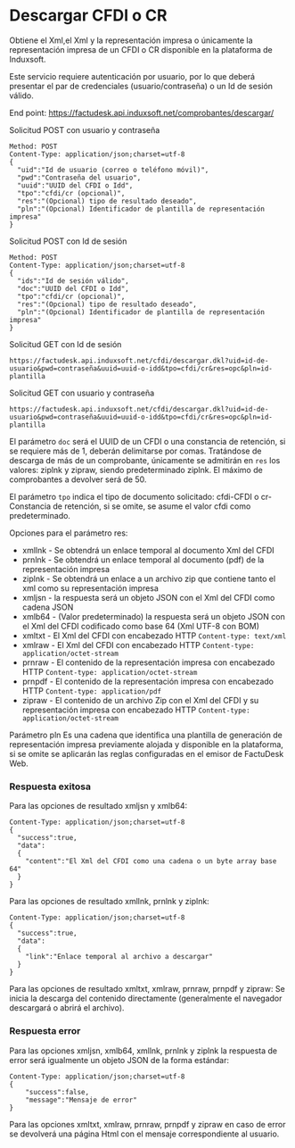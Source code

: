 # Descargar CFDI o CR #

Obtiene el Xml,el Xml y la representación impresa o únicamente la representación impresa de un CFDI o CR disponible en la plataforma de Induxsoft.

Este servicio requiere autenticación por usuario, por lo que deberá presentar el par de credenciales (usuario/contraseña) o un Id de sesión válido.

End point: https://factudesk.api.induxsoft.net/comprobantes/descargar/

Solicitud POST con usuario y contraseña
```
Method: POST
Content-Type: application/json;charset=utf-8
{
  "uid":"Id de usuario (correo o teléfono móvil)",
  "pwd":"Contraseña del usuario",
  "uuid":"UUID del CFDI o Idd",
  "tpo":"cfdi/cr (opcional)",
  "res":"(Opcional) tipo de resultado deseado",
  "pln":"(Opcional) Identificador de plantilla de representación impresa"
}
```
Solicitud POST con Id de sesión
```
Method: POST
Content-Type: application/json;charset=utf-8
{
  "ids":"Id de sesión válido",
  "doc":"UUID del CFDI o Idd",
  "tpo":"cfdi/cr (opcional)",
  "res":"(Opcional) tipo de resultado deseado",
  "pln":"(Opcional) Identificador de plantilla de representación impresa"
}
```
Solicitud GET con Id de sesión
```
https://factudesk.api.induxsoft.net/cfdi/descargar.dkl?uid=id-de-usuario&pwd=contraseña&uuid=uuid-o-idd&tpo=cfdi/cr&res=opc&pln=id-plantilla
```
Solicitud GET con usuario y contraseña
```
https://factudesk.api.induxsoft.net/cfdi/descargar.dkl?uid=id-de-usuario&pwd=contraseña&uuid=uuid-o-idd&tpo=cfdi/cr&res=opc&pln=id-plantilla
```
El parámetro ```doc``` será el UUID de un CFDI o una constancia de retención, si se requiere más de 1, deberán delimitarse por comas. Tratándose de descarga de más de un comprobante, únicamente se admitirán en ```res``` los valores: ziplnk y zipraw, siendo predeterminado ziplnk. El máximo de comprobantes a devolver será de 50.

El parámetro ```tpo``` indica el tipo de documento solicitado: cfdi-CFDI o cr-Constancia de retención, si se omite, se asume el valor cfdi como predeterminado.

Opciones para el parámetro res:
* xmllnk - Se obtendrá un enlace temporal al documento Xml del CFDI
* prnlnk - Se obtendrá un enlace temporal al documento (pdf) de la representación impresa
* ziplnk - Se obtendrá un enlace a un archivo zip que contiene tanto el xml como su representación impresa
* xmljsn - la respuesta será un objeto JSON con el Xml del CFDI como cadena JSON
* xmlb64 - (Valor predeterminado) la respuesta será un objeto JSON con el Xml del CFDI codificado como base 64 (Xml UTF-8 con BOM)
* xmltxt - El Xml del CFDI con encabezado HTTP ```Content-type: text/xml```
* xmlraw - El Xml del CFDI con encabezado HTTP ```Content-type: application/octet-stream```
* prnraw - El contenido de la representación impresa con encabezado HTTP ```Content-type: application/octet-stream```
* prnpdf - El contenido de la representación impresa con encabezado HTTP ```Content-type: application/pdf```
* zipraw - El contenido de un archivo Zip con el Xml del CFDI y su representación impresa con encabezado HTTP ```Content-type: application/octet-stream```

Parámetro pln
Es una cadena que identifica una plantilla de generación de representación impresa previamente alojada y disponible en la plataforma, si se omite se aplicarán las reglas configuradas en el emisor de FactuDesk Web.

### Respuesta exitosa ###

Para las opciones de resultado xmljsn y xmlb64:
```
Content-Type: application/json;charset=utf-8
{
  "success":true,
  "data": 
  {
  	"content":"El Xml del CFDI como una cadena o un byte array base 64"
  }
}
```

Para las opciones de resultado xmllnk, prnlnk y ziplnk:
```
Content-Type: application/json;charset=utf-8
{
  "success":true,
  "data": 
  {
  	"link":"Enlace temporal al archivo a descargar"
  }
}
```

Para las opciones de resultado xmltxt, xmlraw, prnraw, prnpdf y zipraw:
Se inicia la descarga del contenido directamente (generalmente el navegador descargará o abrirá el archivo).

### Respuesta error ###
Para las opciones xmljsn, xmlb64, xmllnk, prnlnk y ziplnk la respuesta de error será igualmente un objeto JSON de la forma estándar:
```
Content-Type: application/json;charset=utf-8
{
	"success":false,
	"message":"Mensaje de error"
}
```
Para las opciones xmltxt, xmlraw, prnraw, prnpdf y zipraw en caso de error se devolverá una página Html con el mensaje correspondiente al usuario.

